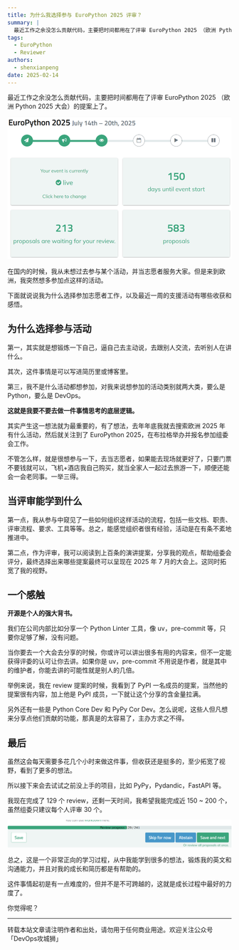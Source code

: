 ```yaml
---
title: 为什么我选择参与 EuroPython 2025 评审？
summary: |
  最近工作之余没怎么贡献代码，主要把时间都用在了评审 EuroPython 2025 （欧洲 Python 2025 大会）的提案上了。
tags:
  - EuroPython
  - Reviewer
authors:
  - shenxianpeng
date: 2025-02-14
---
```


最近工作之余没怎么贡献代码，主要把时间都用在了评审 EuroPython 2025 （欧洲 Python 2025 大会）的提案上了。

![EuroPython 2025](1.png)

在国内的时候，我从未想过去参与某个活动，并当志愿者服务大家。但是来到欧洲，我突然想多参加点这样的活动。

下面就说说我为什么选择参加志愿者工作，以及最近一周的支援活动有哪些收获和感悟。



## 为什么选择参与活动

第一，其实就是想锻炼一下自己，逼自己去主动说，去跟别人交流，去听别人在讲什么。

其次，这件事情是可以写进简历里或博客里。

第三，我不是什么活动都想参加，对我来说想参加的活动类别就两大类，要么是 Python，要么是 DevOps。

**这就是我要不要去做一件事情思考的底层逻辑。**

其实产生这一想法就为最重要的，有了想法，去年年底我就去搜索欧洲 2025 年有什么活动，然后就关注到了 EuroPython 2025，在布拉格举办并报名参加组委会工作。

不管怎么样，就是很想参与一下，去当志愿者，如果能去现场就更好了，只要门票不要钱就可以，飞机+酒店我自己购买，就当全家人一起过去旅游一下，顺便还能会一会老同事。一举三得。

## 当评审能学到什么

第一点，我从参与中窥见了一些如何组织这样活动的流程，包括一些文档、职责、评审流程、要求、工具等等。总之，能感觉组织者很有经验，活动是在有条不紊地推进中。

第二点，作为评审，我可以阅读到上百条的演讲提案，分享我的观点，帮助组委会评分，最终选择出来哪些提案最终可以呈现在 2025 年 7 月的大会上。这同时拓宽了我的视野。

## 一个感触

**开源是个人的强大背书。**

我们在公司内部比如分享一个 Python Linter 工具，像 uv，pre-commit 等，只要你足够了解，没有问题。

当你要去一个大会去分享的时候，你或许可以讲出很多有用的内容来，但不一定能获得评委的认可让你去讲。如果你是 uv，pre-commit 不用说是作者，就是其中的维护者，你能去讲的可能性就是别人的几倍。

举例来说，我在 review 提案的时候，我看到了 PyPI 一名成员的提案，当然他的提案很有内容，加上他是 PyPI 成员，一下就让这个分享的含金量拉满。

另外还有一些是 Python Core Dev 和 PyPy Cor Dev。怎么说呢，这些人但凡想来分享点他们贡献的功能，那真是的太容易了，主办方求之不得。

## 最后

虽然这会每天需要多花几个小时来做这件事，但收获还是挺多的，至少拓宽了视野，看到了更多的想法。

所以接下来会去试试之前没上手的项目，比如 PyPy，Pydandic，FastAPI 等。

我现在完成了 129 个 review，还剩一天时间，我希望我能完成近 150 ~ 200 个，虽然组委只建议每个人评审 30 个。

![Current progress](2.png)

总之，这是一个非常正向的学习过程，从中我能学到很多的想法，锻炼我的英文和沟通能力，并且对我的成长和简历都是有帮助的。

这件事情起初是有一点难度的，但并不是不可跨越的，这就是成长过程中最好的力度了。

你觉得呢？

---

转载本站文章请注明作者和出处，请勿用于任何商业用途。欢迎关注公众号「DevOps攻城狮」
